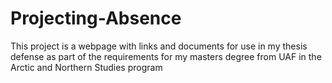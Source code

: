 # Projecting-Absence
This project is a webpage with links and documents for use in my thesis defense as part of the requirements for my masters degree from UAF in the Arctic and Northern Studies program
